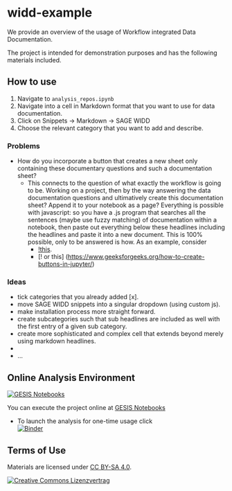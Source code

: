# widd-example

We provide an overview of the usage of Workflow integrated Data Documentation.

The project is intended for demonstration purposes and has the following materials included.

## How to use

1. Navigate to `analysis_repos.ipynb`
2. Navigate into a cell in Markdown format that you want to use for data documentation. 
3. Click on Snippets -> Markdown -> SAGE WIDD
4. Choose the relevant category that you want to add and describe.

### Problems

- How do you incorporate a button that creates a new sheet only containing these documentary questions and such a documentation sheet?
  + This connects to the question of what exactly the workflow is going to be. Working on a project, then by the way answering the data documentation questions and ultimatively create this documentation sheet? Append it to your notebook as a page? Everything is possible with javascript: so you have a .js program that searches all the sentences (maybe use fuzzy matching) of documentation within a notebook, then paste out everything below these headlines including the headlines and paste it into a new document. This is 100% possible, only to be answered is how. As an example, consider
    + [!this](https://stackoverflow.com/questions/58716248/how-to-create-a-simple-button-with-output-in-a-python-jupyter-notebook).
    + [! or this] (https://www.geeksforgeeks.org/how-to-create-buttons-in-jupyter/)


### Ideas

- tick categories that you already added [x].
- move SAGE WIDD snippets into a singular dropdown (using custom js).
- make installation process more straight forward.
- create subcategories such that sub headlines are included as well with the first entry of a given sub category.
- create more sophisticated and complex cell that extends beyond merely using markdown headlines.
- 
- ...


## Online Analysis Environment
[![GESIS Notebooks](https://notebooks.gesis.org/static/images/logo/logo_text.png)](https://notebooks.gesis.org)

You can execute the project online at [GESIS Notebooks](https://notebooks.gesis.org/)

+ To launch the analysis for one-time usage click  
[![Binder](https://notebooks.gesis.org/binder/badge.svg)](https://notebooks.gesis.org/binder/v2/gh/gesiscss/widd-example/HEAD?urlpath=notebooks)


## Terms of Use

Materials are licensed under [CC BY-SA 4.0](http://creativecommons.org/licenses/by-sa/4.0/).


[![Creative Commons Lizenzvertrag](https://i.creativecommons.org/l/by-sa/4.0/88x31.png)](http://creativecommons.org/licenses/by-sa/4.0/)

